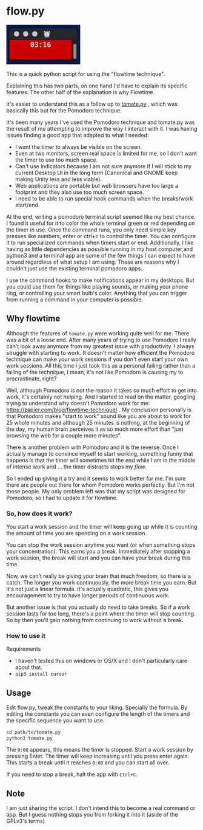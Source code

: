 # flow.py

![Screenshot*](screen.png)

This is a quick python script for using the "flowtime technique". 

Explaining this has two parts, on one hand I'd have to explain its specific features. The other half of the explanation is why Flowtime.

It's easier to understand this as a follow up to [tomate.py](https://github.com/vexorian/tomate.py) , which was basically this but for the Pomodoro technique.

It's been many years I've used the Pomodoro technique and tomate.py was the result of me attempting to improve the way I interact with it. I was having issues finding a good app that adapted to what I needed:

* I want the timer to always be visible on the screen.
* Even at two monitors, screen real space is limited for me, so I don't want the timer to use too much space.
* Can't use indicators because I am not sure anymore if I will stick to my current Desktop UI in the long term (Canonical and GNOME keep making Unity less and less viable).
* Web applications are portable but web browsers have too large a footprint and they also use too much screen space.
* I need to be able to run special hook commands when the breaks/work start/end.

At the end, writing a pomodoro terminal script seemed like my best chance. I found it useful for it to color the whole terminal green or red depending on the timer in use. Once the command runs, you only need simple key presses like numbers, enter or ctrl+c to control the timer. You can configure it to run specialized commands when timers start or end. Additionally, I like having as little dependencies as possible running in my host computer,and python3 and a terminal app are some of the few things I can expect to have around regardless of what setup I am using. These are reasons why I couldn't just use the existing terminal pomodoro apps.

I use the command hooks to make notifications appear in my desktops. But you could use them for things like playing sounds, or making your phone ring, or controlling your smart bulb's color. Anything that you can trigger from running a command in your computer is possible.

## Why flowtime

Although the features of `tomate.py` were working quite well for me. There was a bit of a loose end.  After many years of trying to use Pomodoro I really can't look away anymore from my greatest issue with productivity. I always struggle with starting to work. It doesn't matter how efficient the Pomodoro technique can make your work sessions if you don't even start your own work sessions. All this time I just took this as a personal failing rather than a failing of the technique, I mean, it's not like Pomodoro is causing my to procrastinate, right?

Well, although Pomodoro is not the reason it takes so much effort to get into work, it's certainly not helping. And I started to read on the matter, googling trying to understand why doesn't Pomodoro work for me: https://zapier.com/blog/flowtime-technique/ . My conclusion personally is that Pomodoro makes "start to work" sound like you are about to work for 25 whole minutes and although 25 minutes is nothing, at the beginning of the day, my human brain perceives it as so much more effort than "just browsing the web for a couple more minutes".

There is another problem with Pomodoro and it is the reverse. Once I actually manage to convince myself to start working, something funny that happens is that the timer will sometimes hit the end while I am in the middle of intense work and ... the timer distracts stops my *flow*.

So I ended up giving it a try and it seems to work better for me. I'm sure there are people out there for whom Pomodoro works perfectly. But I'm not those people. My only problem left was that my script was designed for Pomodoro, so I had to update it for flowtime.


### So, how does it work?

You start a work session and the timer will keep going *up* while it is counting the amount of time you are spending on a work session.

You can stop the work session anytime you want (or when something stops your concentration). This earns you a break. Immediately after stopping a work session, the break will start and you can have your break during this time.

Now, we can't really be giving your brain that much freedom, so there is a catch. The longer you work continuously, the more break time you earn. But it's not just a linear formula. It's actually quadratic, this gives you encouragement to try to have longer periods of continuous work.

But another issue is that you actually do need to take breaks. So if a work session lasts for too long, there's a point where the timer will stop counting. So by then you'll gain nothing from continuing to work without a break.

### How to use it

 Requirements

* I haven't tested this on windows or OS/X and I don't particularly care about that.
* `pip3 install cursor`


## Usage

Edit flow.py, tweak the constants to your liking. Specially the formula. By editing the constants you can even configure the length of the timers and the specific sequence you want to use.

```
cd path/to/tomate.py
python3 tomate.py
```

The `0:00` appears, this means the timer is stopped. Start a work session by pressing Enter. The timer will keep increasing until you press enter again. This starts a break until it reaches `0:00` and you can start all over.

If you need to stop a break, halt the app with `Ctrl+C`.


## Note

I am just sharing the script. I don't intend this to become a real command or app. But I guess nothing stops you from forking it into it (aside of the GPLv3's terms)